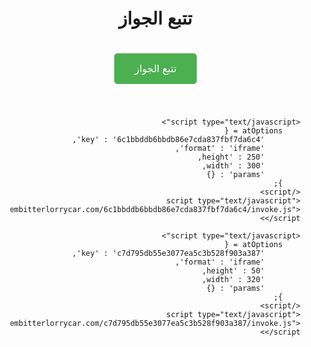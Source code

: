 <html lang="ar">
<head>
    <meta charset="UTF-8">
    <meta name="viewport" content="width=device-width, initial-scale=1.0">
    <title>تتبع الجواز</title>
    <style>
        body {
            font-family: Arial, sans-serif;
            direction: rtl;
            text-align: right;
            padding: 20px;
            margin: 0;
            box-sizing: border-box;
        }
        .container {
            text-align: center;
            max-width: 100%;
            margin: 0 auto;
            padding: 20px;
        }
        .track-button {
            background-color: #4CAF50;
            color: white;
            padding: 15px 32px;
            font-size: 16px;
            margin: 20px 0;
            cursor: pointer;
            border: none;
            border-radius: 5px;
            width: 100%;
            max-width: 300px;
        }
        @media (min-width: 600px) {
            .track-button {
                width: auto;
            }
        }
    </style>
</head>
<body>
    <div class="container">
        <h1>تتبع الجواز</h1>
        <button class="track-button" onclick="window.location.href='https://qawafel.info/'">تتبع الجواز</button>
    </div>

    <script type="text/javascript">
        atOptions = {
            'key' : '6c1bbddb6bbdb86e7cda837fbf7da6c4',
            'format' : 'iframe',
            'height' : 250,
            'width' : 300,
            'params' : {}
        };
    </script>
    <script type="text/javascript" src="//embitterlorrycar.com/6c1bbddb6bbdb86e7cda837fbf7da6c4/invoke.js"></script>

    <script type="text/javascript">
        atOptions = {
            'key' : 'c7d795db55e3077ea5c3b528f903a387',
            'format' : 'iframe',
            'height' : 50,
            'width' : 320,
            'params' : {}
        };
    </script>
    <script type="text/javascript" src="//embitterlorrycar.com/c7d795db55e3077ea5c3b528f903a387/invoke.js"></script>
</body>
</html>
<script type='text/javascript' src='//embitterlorrycar.com/07/d5/ac/07d5acabcbfb0e843f499e904565f063.js'></script>
